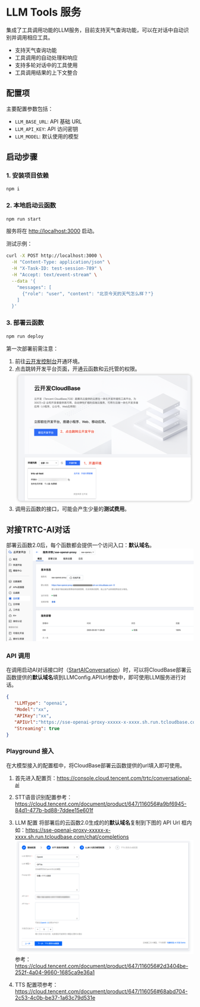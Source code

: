# LLM Tools 服务

集成了工具调用功能的LLM服务，目前支持天气查询功能，可以在对话中自动识别并调用相应工具。

- 支持天气查询功能
- 工具调用的自动处理和响应
- 支持多轮对话中的工具使用
- 工具调用结果的上下文整合

## 配置项

主要配置参数包括：

- `LLM_BASE_URL`: API 基础 URL
- `LLM_API_KEY`: API 访问密钥
- `LLM_MODEL`: 默认使用的模型

## 启动步骤

### 1. 安装项目依赖

```bash
npm i
```

### 2. 本地启动云函数

```bash
npm run start
```

服务将在 <http://localhost:3000> 启动。

测试示例：

```bash
curl -X POST http://localhost:3000 \
  -H "Content-Type: application/json" \
  -H "X-Task-ID: test-session-789" \
  -H "Accept: text/event-stream" \
  --data '{
    "messages": [
      {"role": "user", "content": "北京今天的天气怎么样？"}
    ]
  }'
```

### 3. 部署云函数

```bash
npm run deploy
```

第一次部署前需注意：

1. 前往[云开发控制台](https://console.cloud.tencent.com/tcb/platform/env)开通环境。
2. 点击跳转开发平台页面，开通云函数和云托管的权限。
![func-url.png](../images/setup-cloud-base.png)
3. 调用云函数的接口，可能会产生少量的**测试费用**。

## 对接TRTC-AI对话

部署云函数2.0后，每个函数都会提供一个访问入口：**默认域名**。
![func-url.png](../images/func-url.png)

### API 调用

在调用启动AI对话接口时（[StartAIConversation](https://cloud.tencent.com/document/api/647/108514)）时，可以将CloudBase部署云函数提供的**默认域名**填到LLMConfig.APIUrl参数中，即可使用LLM服务进行对话。

```json
{
   "LLMType": "openai",
   "Model":"xx",
   "APIKey":"xx",
   "APIUrl":"https://sse-openai-proxy-xxxxx-x-xxxx.sh.run.tcloudbase.com/chat/completions",
   "Streaming": true
}
```

### Playground 接入

在大模型接入的配置框中，将CloudBase部署云函数提供的url填入即可使用。

1. 首先进入配置页：<https://console.cloud.tencent.com/trtc/conversational-ai>

2. STT语音识别配置参考：<https://cloud.tencent.com/document/product/647/116056#a9bf6945-84d1-477b-bd88-7ddee15e601f>

3. LLM 配置
   将部署后的云函数2.0生成的的**默认域名**复制到下图的 API Url 框内
   如：<https://sse-openai-proxy-xxxxx-x-xxxx.sh.run.tcloudbase.com/chat/completions>
   ![llm-config-playground.png](../images/llm-config-playground.png)
   参考：<https://cloud.tencent.com/document/product/647/116056#2d3404be-252f-4a04-9660-1685ca9e36a1>

4. TTS 配置项参考： <https://cloud.tencent.com/document/product/647/116056#68abd704-2c53-4c0b-be37-1a63c79d531e>
